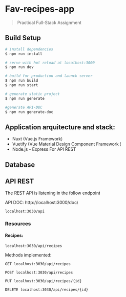 # Fav-recipes-app

> Practical Full-Stack Assignment

## Build Setup

```bash
# install dependencies
$ npm run install

# serve with hot reload at localhost:3000
$ npm run dev

# build for production and launch server
$ npm run build
$ npm run start

# generate static project
$ npm run generate

#generate API-DOC
$ npm run generate-doc
```

## Application arquitecture and stack:

-   Nuxt (Vue.js Framework)
-   Vuetify (Vue Material Design Component Framework )
-   Node.js - Express For API REST

## Database

## API REST

The REST API is listening in the follow endpoint

API DOC: http://localhost:3000/doc/

```
localhost:3030/api
```

### Resources

#### Recipes:

```
localhost:3030/api/recipes
```

Methods implemented:

```
GET localhost:3030/api/recipes
```

```
POST localhost:3030/api/recipes
```

```
PUT localhost:3030/api/recipes/{id}
```

```
DELETE localhost:3030/api/recipes/{id}
```
